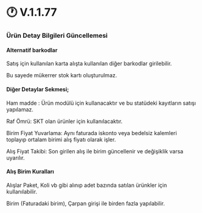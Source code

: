 # 🕐 V.1.1.77

### Ürün Detay Bilgileri Güncellemesi

#### Alternatif barkodlar

Satış için kullanılan karta alışta kullanılan diğer barkodlar girilebilir.

Bu sayede mükerrer stok kartı oluşturulmaz.

#### Diğer Detaylar Sekmesi;

Ham madde : Ürün modülü için kullanacaktır ve bu statüdeki kayıtların satışı yapılamaz.

Raf Ömrü: SKT olan ürünler için kullanılacaktır.

Birim Fiyat Yuvarlama: Aynı faturada iskonto veya bedelsiz kalemleri toplayıp ortalam birimi alış fiyatı olarak işler.

Alış Fiyat Takibi: Son girilen alış ile birim güncellenir ve değişiklik varsa uyarılır.



#### Alış Birim Kuralları

Alışlar Paket, Koli vb gibi alınıp adet bazında satılan ürünkler için kullanılabilir.

Birim (Faturadaki birim), Çarpan girişi ile birden fazla yapılabilir.

